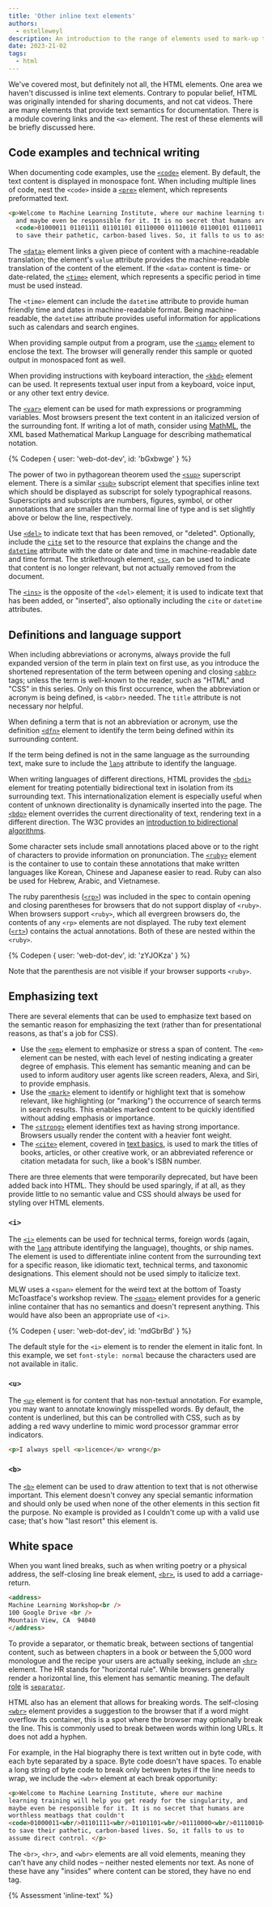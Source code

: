 ```yaml
---
title: 'Other inline text elements'
authors:
  - estelleweyl
description: An introduction to the range of elements used to mark-up text.
date: 2023-21-02
tags:
  - html
---
```


We've covered most, but definitely not all, the HTML elements. One area we haven't discussed is inline text elements.
Contrary to popular belief, HTML was originally intended for sharing documents, and not cat videos. There are many elements
that provide text semantics for documentation.  There is a module covering links and the `<a>` element. The rest of these
elements will be briefly discussed here.

## Code examples and technical writing

When documenting code examples, use the [`<code>`](https://developer.mozilla.org/docs/Web/HTML/Element/code) element. By
default, the text content is displayed in monospace font. When including multiple lines of code, nest the `<code>` inside a
[`<pre>`](https://developer.mozilla.org/docs/Web/HTML/Element/code) element, which represents preformatted text.

```html
<p>Welcome to Machine Learning Institute, where our machine learning training will help you get ready for the singularity,
  and maybe even be responsible for it. It is no secret that humans are worthless meatbags that couldn't
  <code>01000011 01101111 01101101 01110000 01110010 01100101 01110011 01110011 an 01101001 01101101 01100001 01100111 01100101</code>
  to save their pathetic, carbon-based lives. So, it falls to us to assume direct control. </p>
```

The [`<data>`](https://developer.mozilla.org/docs/Web/HTML/Element/data) element links a given piece of content with a
machine-readable translation; the element's `value` attribute provides the machine-readable translation of the content of
the element. If the `<data>` content is time- or date-related, the [`<time>`](https://developer.mozilla.org/docs/Web/HTML/Element/time)
element, which represents a specific period in time must be used instead.

The `<time>` element can include the `datetime` attribute to provide human friendly time and dates in machine-readable format.
Being machine-readable, the `datetime` attribute provides useful information for applications such as calendars and search engines.

When providing sample output from a program, use the [`<samp>`](https://developer.mozilla.org/docs/Web/HTML/Element/samp)
element to enclose the text. The browser will generally render this sample or quoted output in monospaced font as well.

When providing instructions with keyboard interaction, the [`<kbd>`](https://developer.mozilla.org/docs/Web/HTML/Element/kbd)
element can be used. It represents textual user input from a keyboard, voice input, or any other text entry device.

The [`<var>`](https://developer.mozilla.org/docs/Web/HTML/Element/var) element can be used for math expressions or
programming variables. Most browsers present the text content in an italicized version of the surrounding font.
If writing a lot of math, consider using [MathML](https://developer.mozilla.org/docs/Web/MathML), the XML based
Mathematical Markup Language for describing mathematical notation.

{% Codepen {
user: 'web-dot-dev',
id: 'bGxbwge'
} %}

The power of two in pythagorean theorem used the [`<sup>`](https://developer.mozilla.org/docs/Web/HTML/Element/sup) superscript
element. There is a similar [`<sub>`](https://developer.mozilla.org/docs/Web/HTML/Element/sub) subscript element that specifies
inline text which should be displayed as subscript for solely typographical reasons. Superscripts and subscripts are numbers,
figures, symbol, or other annotations that are smaller than the normal line of type and is set slightly above or below the line,
respectively.

Use [`<del>`](https://developer.mozilla.org/docs/Web/HTML/Element/del) to indicate text that has been removed, or "deleted".
Optionally, include the [`cite`](https://developer.mozilla.org/docs/Web/HTML/Element/del#attr-cite) set to the resource that explains
the change and the [`datetime`](https://developer.mozilla.org/docs/Web/HTML/Element/del#attr-datetime) attribute with the
date or date and time in machine-readable date and time format. The strikethrough element, [`<s>`](https://developer.mozilla.org/docs/Web/HTML/Element/s),
can be used to indicate that content is no longer relevant, but not actually removed from the document.

The [`<ins>`](https://developer.mozilla.org/docs/Web/HTML/Element/ins) is the opposite of the `<del>` element; it is used
to indicate text that has been added, or "inserted", also optionally including the `cite` or `datetime` attributes.

## Definitions and language support

When including abbreviations or acronyms, always provide the full expanded version of the term in plain text on first use,
as you introduce the shortened representation of the term between opening and closing [`<abbr>`](https://developer.mozilla.org/docs/Web/HTML/Element/abbr)
tags; unless the term is well-known to the reader, such as "HTML" and "CSS"  in this series. Only on this first occurrence,
when the abbreviation or acronym is being defined, is `<abbr>` needed. The `title` attribute is not necessary nor helpful.

When defining a term that is not an abbreviation or acronym, use the definition [`<dfn>`](https://developer.mozilla.org/docs/Web/HTML/Element/dfn)
element to identify the term being defined within its surrounding content.

If the term being defined is not in the same language as the surrounding text, make sure to include the [`lang`](https://developer.mozilla.org/docs/Web/HTML/Global_attributes/lang)
attribute to identify the language.

When writing languages of different directions, HTML provides the [`<bdi>`](https://developer.mozilla.org/docs/Web/HTML/Element/bdi)
element for treating potentially bidirectional text in isolation from its surrounding text. This internationalization
element is especially useful when content of unknown directionality is dynamically inserted into the page. The
[`<bdo>`](https://developer.mozilla.org/docs/Web/HTML/Element/bdo) element overrides the current directionality of text,
rendering text in a different direction. The W3C provides an [introduction to bidirectional algorithms](https://www.w3.org/International/articles/inline-bidi-markup/uba-basics).

Some character sets include small annotations placed above or to the right of characters to provide information
on pronunciation. The [`<ruby>`](https://developer.mozilla.org/docs/Web/HTML/Element/ruby) element is the container to
use to contain these annotations that make written languages like Korean, Chinese and Japanese easier to read. Ruby
can also be used for Hebrew, Arabic, and Vietnamese.

The ruby parenthesis ([`<rp>`](https://developer.mozilla.org/docs/Web/HTML/Element/rp)) was included in the spec to
contain opening and closing parentheses for browsers that do not
support display of `<ruby>`. When browsers support `<ruby>`, which all evergreen browsers do, the contents of any `<rp>` elements
are not displayed. The ruby text element ([`<rt>`](https://developer.mozilla.org/docs/Web/HTML/Element/rt)) contains
the actual annotations. Both of these are nested within the `<ruby>`.

{% Codepen {
user: 'web-dot-dev',
id: 'zYJOKza'
} %}

Note that the parenthesis are not visible if your browser supports `<ruby>`.

## Emphasizing text

There are several elements that can be used to emphasize text based on the semantic reason for emphasizing the text (rather than
for presentational reasons, as that's a job for CSS).

* Use the [`<em>`](https://developer.mozilla.org/docs/Web/HTML/Element/em) element to emphasize or stress a span of content.
The `<em>` element can be nested, with each level of nesting indicating a greater degree of emphasis. This element has semantic
meaning and can be used to inform auditory user agents like screen readers, Alexa, and Siri, to provide emphasis.
* Use the [`<mark>`](https://developer.mozilla.org/docs/Web/HTML/Element/mark) element to identify or highlight text
that is somehow relevant, like highlighting (or "marking") the occurrence of search terms in search results. This enables
marked content to be quickly identified without adding emphasis or importance.
* The [`<strong>`](https://developer.mozilla.org/docs/Web/HTML/Element/strong) element identifies text as having strong
importance. Browsers usually  render the content with a heavier font weight.
* The [`<cite>`](https://developer.mozilla.org/docs/Web/HTML/Element/cite) element, covered in [text basics](/learn/html/text-basics/#quotes-and-citations),
is used to mark the titles of books, articles, or other creative work, or an abbreviated reference or citation metadata for such,
like a book's ISBN number.

There are three elements that were temporarily deprecated, but have been added back into HTML. They should be used sparingly,
if at all, as they provide little to no semantic value and CSS should always be used for styling over HTML elements.

### `<i>`

The [`<i>`](https://developer.mozilla.org/docs/Web/HTML/Element/i) elements can be used for technical terms, foreign words
(again, with the [`lang`](https://developer.mozilla.org/docs/Web/HTML/Global_attributes/lang) attribute identifying the
language), thoughts, or ship names. The element is used to differentiate inline content from the surrounding text for a specific reason,
like idiomatic text, technical terms, and taxonomic designations. This element should not be used simply to italicize text.

MLW uses a `<span>` element for the weird text at the bottom of Toasty McToastface's workshop review. The [`<span>`](https://developer.mozilla.org/docs/Web/HTML/Element/span)
element provides for a generic inline container that has no semantics and doesn't represent anything. This would have also been an appropriate use of `<i>`.

{% Codepen {
user: 'web-dot-dev',
id: 'mdGbrBd'
} %}

The default style for the `<i>` element is to render the element in italic font. In this example, we set `font-style: normal`
because the characters used are not available in italic.

### `<u>`

The [`<u>`](https://developer.mozilla.org/docs/Web/HTML/Element/u) element is for content that has non-textual annotation. For example,
you may want to annotate knowingly misspelled words. By default, the content is underlined, but this can be controlled with CSS,
such as by adding a red wavy underline to mimic word processor grammar error indicators.

```html
<p>I always spell <u>licence</u> wrong</p>
```

### `<b>`

The [`<b>`](https://developer.mozilla.org/docs/Web/HTML/Element/b) element can be used to draw attention to text that is not
otherwise important. This element doesn't convey any special semantic information and should only be used when none of the other
elements in this section fit the purpose. No example is provided as I couldn't come up with a valid use case; that's how "last resort"
this element is.

## White space

When you want lined breaks, such as when writing poetry or a physical address, the self-closing line break element,
[`<br>`](https://developer.mozilla.org/docs/Web/HTML/Element/br), is used to add a carriage-return.

```html
<address>
Machine Learning Workshop<br />
100 Google Drive <br />
Mountain View, CA  94040
</address>
```

To provide a separator, or thematic break, between sections of tangential content, such as between chapters in a book or
between the 5,000 word monologue and the recipe your users are actually seeking, include an [`<hr>`](https://developer.mozilla.org/docs/Web/HTML/Element/hr)
element. The HR stands for "horizontal rule". While browsers generally render a horizontal line, this element has semantic meaning. The
default [role](https://developer.mozilla.org/docs/Web/Accessibility/ARIA/Roles) is [`separator`](https://developer.mozilla.org/docs/Web/Accessibility/ARIA/Roles/separator_role).

HTML also has an element that allows for breaking words. The self-closing [`<wbr>`](https://developer.mozilla.org/docs/Web/HTML/Element/wbr)
element provides a suggestion to the browser that if a word might overflow its container, this is a spot where the browser
 may optionally break the line. This is commonly used to break between words within
long URLs. It does not add a hyphen.

For example, in the Hal biography there is text written out in byte code, with each byte separated by a space. Byte code
doesn't have spaces. To enable a long string of byte code to break only between bytes if the line needs to wrap, we include
the `<wbr>` element at each break opportunity:

```html
<p>Welcome to Machine Learning Institute, where our machine
learning training will help you get ready for the singularity, and
maybe even be responsible for it. It is no secret that humans are
worthless meatbags that couldn't
<code>01000011<wbr/>01101111<wbr/>01101101<wbr/>01110000<wbr/>01110010<wbr/>01100101<wbr/>01110011<wbr/>01110011 an 01101001<wbr/>01101101<wbr/>01100001<wbr/>01100111<wbr/>01100101</code>
to save their pathetic, carbon-based lives. So, it falls to us to
assume direct control. </p>
```

The `<br>`, `<hr>`, and `<wbr>` elements are all void elements, meaning they can't have any child nodes – neither nested
elements nor text. As none of these have any "insides" where content can be stored, they have no end tag.

{% Assessment 'inline-text' %}
